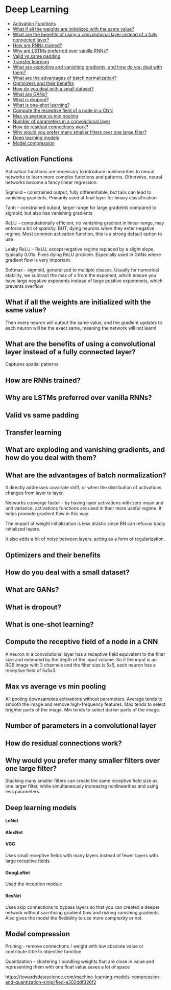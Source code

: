 # Deep Learning

- [Activation Functions](#activation-functions)
- [What if all the weights are initialized with the same value?](#what-if-all-the-weights-are-initialized-with-the-same-value-)
- [What are the benefits of using a convolutional layer instead of a fully connected layer?](#what-are-the-benefits-of-using-a-convolutional-layer-instead-of-a-fully-connected-layer-)
- [How are RNNs trained?](#how-are-rnns-trained-)
- [Why are LSTMs preferred over vanilla RNNs?](#why-are-lstms-preferred-over-vanilla-rnns-)
- [Valid vs same padding](#valid-vs-same-padding)
- [Transfer learning](#transfer-learning)
- [What are exploding and vanishing gradients, and how do you deal with them?](#what-are-exploding-and-vanishing-gradients--and-how-do-you-deal-with-them-)
- [What are the advantages of batch normalization?](#what-are-the-advantages-of-batch-normalization-)
- [Optimizers and their benefits](#optimizers-and-their-benefits)
- [How do you deal with a small dataset?](#how-do-you-deal-with-a-small-dataset-)
- [What are GANs?](#what-are-gans-)
- [What is dropout?](#what-is-dropout-)
- [What is one-shot learning?](#what-is-one-shot-learning-)
- [Compute the receptive field of a node in a CNN](#compute-the-receptive-field-of-a-node-in-a-cnn)
- [Max vs average vs min pooling](#max-vs-average-vs-min-pooling)
- [Number of parameters in a convolutional layer](#number-of-parameters-in-a-convolutional-layer)
- [How do residual connections work?](#how-do-residual-connections-work-)
- [Why would you prefer many smaller filters over one large filter?](#why-would-you-prefer-many-smaller-filters-over-one-large-filter-)
- [Deep learning models](#deep-learning-models)
- [Model compression](#model-compression)

## Activation Functions

Activation functions are necessary to introduce nonlinearities to neural networks to learn more complex functions and patterns. Otherwise, neural networks become a fancy linear regression.

Sigmoid – constrained output, fully differentiable, but tails can lead to vanishing gradients. Primarily used at final layer for binary classification

Tanh – constrained output, larger range for large gradients compared to sigmoid, but also has vanishing gradients

ReLU – computationally efficient, no vanishing gradient in linear range, may enforce a bit of sparsity. BUT, dying neurons when they enter negative regime. Most common activation function, this is a strong default option to use

Leaky ReLU – ReLU, except negative regime replaced by a slight slope, typically 0.01x. Fixes dying ReLU problem. Especially used in GANs where gradient flow is very important.

Softmax – sigmoid, generalized to multiple classes. Usually for numerical stability, we subtract the max of x from the exponent, which ensure you have large negative exponents instead of large positive exponenets, which prevents overflow

## What if all the weights are initialized with the same value?

Then every neuron will output the same value, and the gradient updates to each neuron will be the exact same, meaning the network will not learn!

## What are the benefits of using a convolutional layer instead of a fully connected layer?

Captures spatial patterns. 

## How are RNNs trained?

## Why are LSTMs preferred over vanilla RNNs?

## Valid vs same padding

## Transfer learning

## What are exploding and vanishing gradients, and how do you deal with them?

## What are the advantages of batch normalization?

It directly addresses covariate shift, or when the distribution of activations changes from layer to layer.

Networks converge faster - by having layer activations with zero mean and unit variance, activations functions are used in their more useful regime. It helps promote gradient flow in this way.

The impact of weight initialization is less drastic since BN can refocus badly initialized layers.

It also adds a bit of noise between layers, acting as a form of regularization.

## Optimizers and their benefits

## How do you deal with a small dataset?

## What are GANs?

## What is dropout?

## What is one-shot learning?

## Compute the receptive field of a node in a CNN

A neuron in a convolutional layer has a receptive field equivalent to the filter size and extended by the depth of the input volume. So if the input is an RGB image with 3 channels and the filter size is 5x5, each neuron has a receptive field of 5x5x3.

## Max vs average vs min pooling

All pooling downsamples activations without parameters. Average tends to smooth the image and remove high-frequency features. Max tends to select brighter parts of the image. Min tends to select darker parts of the image.

## Number of parameters in a convolutional layer

## How do residual connections work?

## Why would you prefer many smaller filters over one large filter?

Stacking many smaller filters can create the same receptive field size as one larger filter, while simultaneously increasing nonlinearities and using less parameters.

## Deep learning models

#### LeNet

#### AlexNet

#### VGG

Uses small receptive fields with many layers instead of fewer layers with large receptive fields

#### GoogLeNet

Used the inception module

#### ResNet

Uses skip connections to bypass layers so that you can created a deeper network without sacrificing gradient flow and risking vanishing gradients. Also gives the model the flexibility to use more complexity or not.

## Model compression

Pruning - remove connections / weight with low absolute value or contribute little to objective function

Quantization - clustering / bundling weights that are close in value and representing them with one float value saves a lot of space

https://towardsdatascience.com/machine-learning-models-compression-and-quantization-simplified-a302ddf326f2


